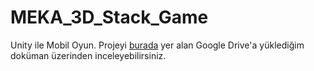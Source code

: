 # MEKA_3D_Stack_Game
Unity ile Mobil Oyun. Projeyi <a href="https://drive.google.com/file/d/16-whFdOhb4PXljq4l7MkdHuEh1TWx_J4/view?usp=sharing">burada</a> yer alan Google Drive'a yüklediğim doküman üzerinden inceleyebilirsiniz.
